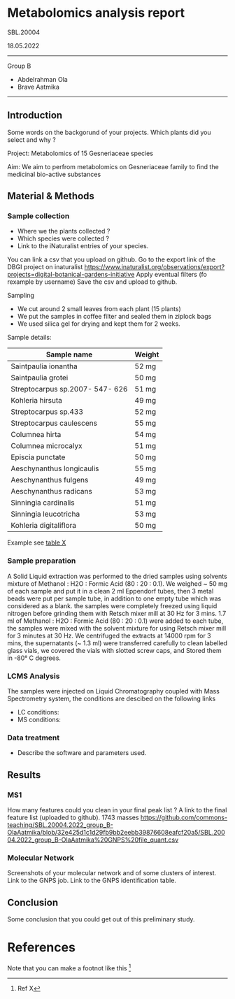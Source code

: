 # Metabolomics analysis report
SBL.20004 

18.05.2022

----
Group B 
- Abdelrahman Ola
- Brave Aatmika
----


## Introduction

Some words on the backgorund of your projects.
Which plants did you select and why ?

Project: Metabolomics of 15 Gesneriaceae species 

Aim: We aim to perfrom metabolomics on Gesneriaceae family to find the medicinal bio-active substances


## Material & Methods

### Sample collection

- Where we the plants collected ? 
- Which species were collected ? 
- Link to the iNaturalist entries of your species.

You can link a csv that you upload on github.
Go to the export link of the DBGI project on inaturalist https://www.inaturalist.org/observations/export?projects=digital-botanical-gardens-initiative
Apply eventual filters (fo rexample by username)
Save the csv and upload to github.

Sampling 
* We cut around 2 small leaves from each plant (15 plants)
* We put the samples in coffee filter and sealed them in ziplock bags
* We used silica gel for drying and kept them for 2 weeks.

Sample details: 

|Sample name                                |Weight|
|-------------------------------------------|------|
|Saintpaulia ionantha                       |52 mg|
|Saintpaulia grotei                         |50 mg|
|Streptocarpus sp.2007- 547- 626            |51 mg|
|Kohleria hirsuta                           |49 mg|
|Streptocarpus sp.433                       |52 mg|
|Streptocarpus caulescens                   |55 mg|
|Columnea hirta                             |54 mg|
|Columnea microcalyx                        |51 mg|
|Episcia punctate                           |50 mg|
|Aeschynanthus longicaulis                  |55 mg|
|Aeschynanthus fulgens                      |49 mg|
|Aeschynanthus radicans                     |53 mg|
|Sinningia cardinalis                       |51 mg|
|Sinningia leucotricha                      |53 mg|
|Kohleria digitaliflora                     |50 mg|

Example see [table X](https://github.com/commons-teaching/SBL.20004.2022/blob/main/data/observations-238383.csv) 

### Sample preparation

A Solid Liquid extraction was performed to the dried samples using solvents mixture of Methanol : H2O : Formic Acid (80 : 20 : 0.1). We weighed ~ 50 mg of each sample and put it in a clean 2 ml Eppendorf tubes, then 3 metal beads were put per sample tube, in addition to one empty tube which was considered as a blank. the samples were completely freezed using liquid nitrogen before grinding them with Retsch mixer mill at 30 Hz for 3 mins. 1.7 ml of Methanol : H2O : Formic Acid (80 : 20 : 0.1) were added to each tube, the samples were mixed with the solvent mixture for using Retsch mixer mill for 3 minutes at 30 Hz. We centrifuged the extracts at 14000 rpm for 3 mins, the supernatants (~ 1.3 ml) were transferred carefully to clean labelled glass vials, we covered the vials with slotted screw caps, and Stored them in -80° C degrees. 

### LCMS Analysis

The samples were injected on Liquid Chromatography coupled with Mass Spectrometry system, the conditions are descibed on the following links
* LC conditions:
* MS conditions: 



### Data treatment

- Describe the software and parameters used.

## Results


### MS1

How many features could you clean in your final peak list ?
A link to the final feature list (uploaded to github).
1743 masses
https://github.com/commons-teaching/SBL.20004.2022_group_B-OlaAatmika/blob/32e425d1c1d29fb9bb2eebb39876608eafcf20a5/SBL.20004.2022_group_B-OlaAatmika%20GNPS%20file_quant.csv

### Molecular Network

Screenshots of your molecular network and of some clusters of interest.
Link to the GNPS job.
Link to the GNPS identification table.


## Conclusion

Some conclusion that you could get out of this preliminary study.

# References

Note that you can make a footnot like this [^1]

[^1]: Ref X
